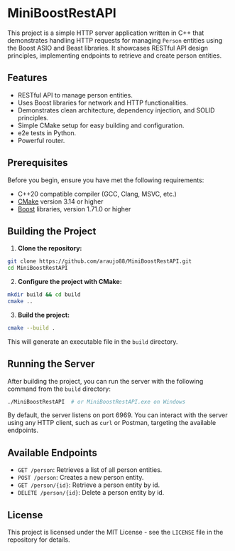 # MiniBoostRestAPI

This project is a simple HTTP server application written in C++ that demonstrates handling HTTP requests for managing `Person` entities using the Boost ASIO and Beast libraries. It showcases RESTful API design principles, implementing endpoints to retrieve and create person entities.

## Features

- RESTful API to manage person entities.
- Uses Boost libraries for network and HTTP functionalities.
- Demonstrates clean architecture, dependency injection, and SOLID principles.
- Simple CMake setup for easy building and configuration.
- e2e tests in Python.
- Powerful router.

## Prerequisites

Before you begin, ensure you have met the following requirements:

- C++20 compatible compiler (GCC, Clang, MSVC, etc.)
- [CMake](https://cmake.org/download/) version 3.14 or higher
- [Boost](https://www.boost.org/users/download/) libraries, version 1.71.0 or higher

## Building the Project

1. **Clone the repository:**

```bash
git clone https://github.com/araujo88/MiniBoostRestAPI.git
cd MiniBoostRestAPI
```

2. **Configure the project with CMake:**

```bash
mkdir build && cd build
cmake ..
```

3. **Build the project:**

```bash
cmake --build .
```

This will generate an executable file in the `build` directory.

## Running the Server

After building the project, you can run the server with the following command from the `build` directory:

```bash
./MiniBoostRestAPI  # or MiniBoostRestAPI.exe on Windows
```

By default, the server listens on port 6969. You can interact with the server using any HTTP client, such as `curl` or Postman, targeting the available endpoints.

## Available Endpoints

- `GET /person`: Retrieves a list of all person entities.
- `POST /person`: Creates a new person entity.
- `GET /person/{id}`: Retrieve a person entity by id.
- `DELETE /person/{id}`: Delete a person entity by id.

## License

This project is licensed under the MIT License - see the `LICENSE` file in the repository for details.
